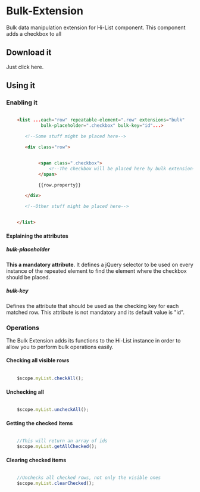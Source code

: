 # Bulk-Extension
Bulk data manipulation extension for Hi-List component.
This component adds a checkbox to all

## Download it
Just click here.


## Using it
### Enabling it
```html

    <list ...each="row" repeatable-element=".row" extensions="bulk"
             bulk-placeholder=".checkbox" bulk-key="id"...>

       <!--Some stuff might be placed here-->

       <div class="row">


            <span class=".checkbox">
                <!--The checkbox will be placed here by bulk extension-->
            </span>

            {{row.property}}

       </div>

       <!--Other stuff might be placed here-->


    </list>

```

#### Explaining the attributes
##### bulk-placeholder
**This a mandatory attribute**. It defines a jQuery selector to be used on every instance of the repeated element to find the element where
the checkbox should be placed.

##### bulk-key
Defines the attribute that should be used as the checking key for each matched row.
This attribute is not mandatory and its default value is "id".

### Operations
The Bulk Extension adds its functions to the Hi-List instance in order to allow you to perform bulk operations
easily.

#### Checking all visible rows
```javascript

    $scope.myList.checkAll();

```
#### Unchecking all
```javascript

    $scope.myList.uncheckAll();

```

#### Getting the checked items
```javascript

    //This will return an array of ids
    $scope.myList.getAllChecked();


```

#### Clearing checked items
```javascript

    //Unchecks all checked rows, not only the visible ones
    $scope.myList.clearChecked();

```